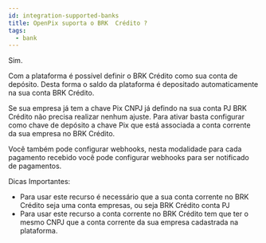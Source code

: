 ```yaml
---
id: integration-supported-banks
title: OpenPix suporta o BRK  Crédito ?
tags:
  - bank
---
```


Sim.

Com a plataforma é possível definir o BRK  Crédito como sua conta de depósito. Desta forma o saldo da plataforma é depositado automaticamente na sua conta BRK  Crédito.

Se sua empresa já tem a chave Pix CNPJ já defindo na sua conta PJ BRK  Crédito não precisa realizar nenhum ajuste. Para ativar basta configurar como chave de depósito a chave Pix que está associada a conta corrente da sua empresa no BRK  Crédito.

Você também pode configurar webhooks, nesta modalidade para cada pagamento recebido você pode configurar webhooks para ser notificado de pagamentos.

Dicas Importantes:

- Para usar este recurso é necessário que a sua conta corrente no BRK  Crédito seja uma conta empresas, ou seja BRK  Crédito conta PJ
- Para usar este recurso a conta corrente no BRK  Crédito tem que ter o mesmo CNPJ que a conta corrente da sua empresa cadastrada na plataforma.
